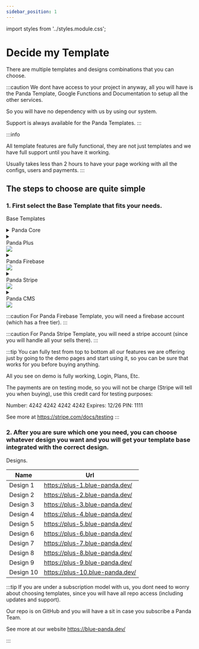 ```yaml
---
sidebar_position: 1
---
```


import styles from '../styles.module.css';

# Decide my Template

There are multiple templates and designs combinations that you can choose.

:::caution
We dont have access to your project in anyway, all you will have is the Panda Template, Google Functions and Documentation to setup all the other services.

So you will have no dependency with us by using our system.

Support is always available for the Panda Templates.
:::

:::info

All template features are fully functional, they are not just templates and we have full support until you have it working.

Usually takes less than 2 hours to have your page working with all the configs, users and payments.
:::

## The steps to choose are quite simple

###  1. First select the Base Template that fits your needs.

Base Templates

<details>
    <summary> Panda Core</summary>
    <p>This is the free version, contains basic structure, some base components without sections, and dark/light mode</p>
</details>
 <details>
    <summary>
    <div style={{display: 'flex', justifyContent: 'space-between'}}>
    <div>Panda Plus</div>
    <div style={{marginLeft: 'auto'}}><img src={'/img/plus.png'} style={{width: '20px'}} /></div>
    </div>
    </summary>
    <p>(Core Included) This is a landing page, which includes i18n, multiple sections such as Hero, Plans, Products, Features, Why Us, My Numbers, Reviews, Timeline, Customers, Code Example, Subscribe US, Tech Stack, FAQs and Cookies Popup and more components.</p>
    <a href="https://plus.blue-panda.dev/">
        See demo
    </a>
</details>
<details>
<summary>
    <div style={{display: 'flex', justifyContent: 'space-between'}}>
    <div>Panda Firebase</div>
    <div style={{marginLeft: 'auto'}}><img src={'/img/firebase.png'} style={{width: '15px', marginRight: '5px'}} /></div>
    </div>
    </summary>
    <p>(<span className={styles.yellow}>Plus Included</span>) This is all about users features, so you can forget about repetitive features such us Login(email/pass, gmail, github, fb, twitter, etc), Logout, Register, Forgot Password, My Account, Public Profile, Notifications, Avatar (taken from provider), Upload new Avatar, My Storage Page (example to handle assets, upload, download, etc), Hideouts (Example of collaboration page, with live data and share link), Restricted areas and more.</p>
    <a href="https://firebase.blue-panda.dev/">
        See demo
    </a>
</details>
<details>
<summary>
    <div style={{display: 'flex', justifyContent: 'space-between'}}>
        <div>Panda Stripe</div>
        <div style={{marginLeft: 'auto'}}><img src={'/img/stripe.png'} style={{width: '35px', marginRight: '5px'}} /></div>
    </div>
</summary>
    <p>(<span className={styles.orange}>Firebase Included</span>) This is all about payments you will have nice features such as One time payments (Products), Plans (Including Trials), Credits (Spend and Buy), Billing (Including Invoices), Restricted areas just for premium users, My Orders Page , Unlocked Content after buying a Product and more.</p>
    <a href="https://stripe.blue-panda.dev/">
        See demo
    </a>
</details>
<details>
<summary>
    <div style={{display: 'flex', justifyContent: 'space-between'}}>
    <div>Panda CMS</div>
    <div style={{marginLeft: 'auto'}}><img src={'/img/cms.png'} style={{width: '15px', marginRight: '5px'}} /></div>
    </div>
    </summary>
    <p>Soon</p>
</details>

:::caution
For <span className={styles.orange}>Panda Firebase</span> Template, you will need a firebase account (which has a free tier).
:::


:::caution
For <span className={styles.red}>Panda Stripe</span> Template, you will need a stripe account (since you will handle all your sells there).
:::


:::tip
You can fully test from top to bottom all our features we are offering just by going to the demo pages and start using it, so you can be sure that works for you before buying anything.

All you see on demo is fully working, Login, Plans, Etc.

The payments are on testing mode, so you will not be charge (Stripe will tell you when buying), use this credit card for testing purposes:

Number: 4242 4242 4242 4242
Expires: 12/26
PIN: 1111

See more at https://stripe.com/docs/testing
:::

###  2. After you are sure which one you need, you can choose whatever design you want and you will get your template base integrated with the correct design.

Designs.

| Name      | Url                             |
| --------- | ------------------------------- |
| Design 1  | https://plus-1.blue-panda.dev/  |
| Design 2  | https://plus-2.blue-panda.dev/  |
| Design 3  | https://plus-3.blue-panda.dev/  |
| Design 4  | https://plus-4.blue-panda.dev/  |
| Design 5  | https://plus-5.blue-panda.dev/  |
| Design 6  | https://plus-6.blue-panda.dev/  |
| Design 7  | https://plus-7.blue-panda.dev/  |
| Design 8  | https://plus-8.blue-panda.dev/  |
| Design 9  | https://plus-9.blue-panda.dev/  |
| Design 10 | https://plus-10.blue-panda.dev/ |

:::tip
If you are under a subscription model with us, you dont need to worry about choosing templates, since you will have all repo access (including updates and support).

Our repo is on GitHub and you will have a sit in case you subscribe a Panda Team.

See more at our website https://blue-panda.dev/

:::

